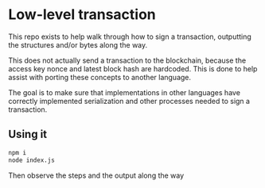# Low-level transaction

This repo exists to help walk through how to sign a transaction, outputting the structures and/or bytes along the way.

This does not actually send a transaction to the blockchain, because the access key nonce and latest block hash are hardcoded. This is done to help assist with porting these concepts to another language.

The goal is to make sure that implementations in other languages have correctly implemented serialization and other processes needed to sign a transaction.

## Using it

```sh
npm i
node index.js
```

Then observe the steps and the output along the way

